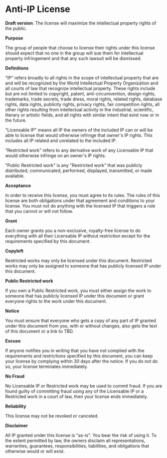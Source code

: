 # Anti-IP License
**Draft version**:  The license will maximize the intellectual property rights of the public.

**Purpose**

The group of people that choose to license their rights under this license should expect that no one in the group will sue them for intellectual property infringement and that any such lawsuit will be dismissed.

**Definitions**

"IP" refers broadly to all rights in the scope of intellectual property that are and will be recognized by the World Intellectual Property Organization and all courts of law that recognize intellectual property.  These rights include but are not limited to copyright, patent, anti-circumvention, design rights, trademarks, trade secrets, trade dress, moral rights, related rights, database rights, data rights, publicity rights, privacy rights, fair competition rights, all other rights resulting from intellectual activity in the industrial, scientific, literary or artistic fields, and all rights with similar intent that exist now or in the future.

"Licensable IP" means all IP the owners of the included IP can or will be able to license that would otherwise infringe that owner's IP rights.  This includes all IP related and unrelated to the included IP.

“Restricted work” refers to any derivative work of any Licensable IP that would otherwise infringe on an owner's IP rights.

"Public Restricted work" is any "Restricted work" that was publicly distributed, communicated, performed, displayed, transmitted, or made available.

**Acceptance**

In order to receive this license, you must agree to its rules. The rules of this license are both obligations under that agreement and conditions to your license. You must not do anything with the licensed IP that triggers a rule that you cannot or will not follow.

**Grant**

Each owner grants you a non-exclusive, royalty-free license to do everything with all their Licensable IP without restriction except for the requirements specified by this document.

**Copyleft**

Restricted works may only be licensed under this document.  Restricted works may only be assigned to someone that has publicly licensed IP under this document.

**Public Restricted work**

If you own a Public Restricted work, you must either assign the work to someone that has publicly licensed IP under this document or grant everyone rights to the work under this document.

**Notice**

You must ensure that everyone who gets a copy of any part of IP granted under this document from you, with or without changes, also gets the text of this document or a link to TBD.

**Excuse**

If anyone notifies you in writing that you have not complied with the requirements and restrictions specified by this document, you can keep your license by complying within 30 days after the notice. If you do not do so, your license terminates immediately.

**No Fraud**

No Licensable IP or Restricted work may be used to commit fraud. If you are found guilty of committing fraud using any of the Licensable IP or a Restricted work in a court of law, then your license ends immediately.

**Reliability**

This license may not be revoked or canceled.

**Disclaimer**

All IP granted under this license is "as-is".  You bear the risk of using it.  To the extent permitted by law, the owners disclaim all representations, warranties, guarantees, responsibilities, liabilities, and obligations that otherwise would or will exist.
